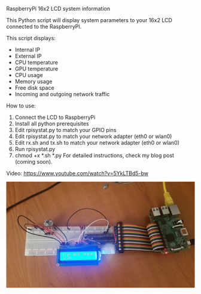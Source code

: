 RaspberryPi 16x2 LCD system information

This Python script will display system parameters to your 16x2 LCD connected to the RaspberryPI.

This script displays:

- Internal IP
- External IP
- CPU temperature
- GPU temperature
- CPU usage
- Memory usage
- Free disk space
- Incoming and outgoing network traffic

How to use:

1. Connect the LCD to RaspberryPi
2. Install all python prerequisites
3. Edit rpisystat.py to match your GPIO pins
4. Edit rpisystat.py to match your network adapter (eth0 or wlan0)
5. Edit rx.sh and tx.sh to match your network adapter (eth0 or wlan0)
6. Run rpisystat.py
7. chmod +x *.sh *.py
For detailed instructions, check my blog post (coming soon).

Video: https://www.youtube.com/watch?v=5YkLTBd5-bw

![alt tag](https://raw.githubusercontent.com/s55ma/16-2-LCD-rpisystat/master/img/16x2_lcd_display_rpi2.jpg)
